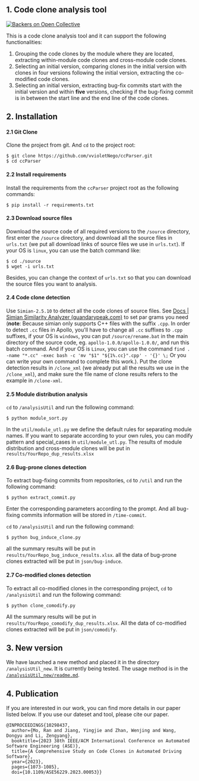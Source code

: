 ## 1. Code clone  analysis tool	
[![Backers on Open Collective](https://img.shields.io/badge/python-3.10-orange.svg?style=flat-square)](#backers)

This is a code clone analysis tool and it can support the following functionalities:	

1. Grouping the code clones by the module where they are located, extracting within-module code clones and cross-module code clones.	
2. Selecting an initial version, comparing clones in the initial version with clones in four versions following the initial version, extracting the co-modified code clones.
3. Selecting an initial version, extracting bug-fix commits start with the initial version and within **five** versions, checking if the bug-fixing commit is in between the start line and the end line of the code clones.

## 2. Installation

#### 2.1 Git Clone

Clone the project from git. And `cd` to the project root:

```
$ git clone https://github.com/vvioletNego/ccParser.git
$ cd ccParser
```

#### 2.2 Install requirements

Install the requirements from the `ccParser` project root as the following commands:

```
$ pip install -r requirements.txt
```

#### 2.3 Download source files

Download the source code of all required versions to the `/source` directory, first enter the `/source` directory, and download all the source files in `urls.txt` (we put all download links of source files we use in `urls.txt`).  If your OS is `linux`, you can use the batch command like:

```
$ cd ./source
$ wget -i urls.txt
```

Besides, you can change the context of `urls.txt` so that you can download the source files you want to analysis.

#### 2.4 Code clone detection

Use `Simian-2.5.10` to detect all the code clones of source files. See [Docs | Simian Similarity Analyzer (quandarypeak.com)](https://simian.quandarypeak.com/docs/) to set par grams you need (**note**: Because simian only supports C++ files with the suffix `.cpp`. In order to detect `.cc` files in Apollo, you'll have to change  all `.cc` suffixes to `.cpp` suffixes, if your OS is `windows`, you can put `/source/rename.bat` in the main directory of the source code, eg. `apollo-1.0.0/apollo-1.0.0/`, and run this batch command. And if your OS is `Linux`, you can use the command `find . -name "*.cc" -exec bash -c 'mv "$1" "${1%.cc}".cpp' - '{}' \;` Or you can write your own command to complete this work.). Put the clone detection results in `/clone_xml` (we already put all the results we use in the `/clone_xml`), and make sure the file name of clone results refers to the example in `/clone-xml`.

#### 2.5 Module distribution analysis

`cd` to `/analysisUtil` and run the following command:

```
$ python module_sort.py
```

In the `util/module_utl.py` we define the default rules for separating module names. If you want to separate according to your own rules, you can modify pattern and special_cases in `util/module_utl.py`.
The results of module distribution and cross-module clones will be put in `results/YourRepo_dup_results.xlsx`

#### 2.6 Bug-prone clones detection

To extract bug-fixing commits from repositories, `cd` to `/util` and run  the following command:

```
$ python extract_commit.py
```

Enter the corresponding parameters according to the prompt. And all bug-fixing commits information will be stored in `/time-commit`.

`cd` to `/analysisUtil` and run the following command:

```
$ python bug_induce_clone.py
```

all the summary results will be put in `results/YourRepo_bug_induce_results.xlsx`.
all the data of bug-prone clones extracted will be put in `json/bug-induce`.

#### 2.7 Co-modified clones detection

To extract all co-modified clones in the corresponding project, `cd` to `/analysisUtil` and run the following command:

```
$ python clone_comodify.py
```

All the summary results will be put in `results/YourRepo_comodify_dup_results.xlsx`.
All the data of co-modified clones extracted will be put in `json/comodify`.

## 3. New version
We have launched a new method and placed it in the directory `/analysisUtil_new`. It is currently being tested. The usage method is in the [`/analysisUtil_new/readme.md`](https://github.com/vvioletNego/ccParser/blob/master/analysisUtil_new/readme.md).

## 4. Publication
If you are interested in our work, you can find more details in our paper listed below. If you use our dateset and tool, please cite our paper.  
```
@INPROCEEDINGS{10298437,
  author={Mo, Ran and Jiang, Yingjie and Zhan, Wenjing and Wang, Dongyu and Li, Zengyang},
  booktitle={2023 38th IEEE/ACM International Conference on Automated Software Engineering (ASE)}, 
  title={A Comprehensive Study on Code Clones in Automated Driving Software}, 
  year={2023},
  pages={1073-1085},
  doi={10.1109/ASE56229.2023.00053}}
```


